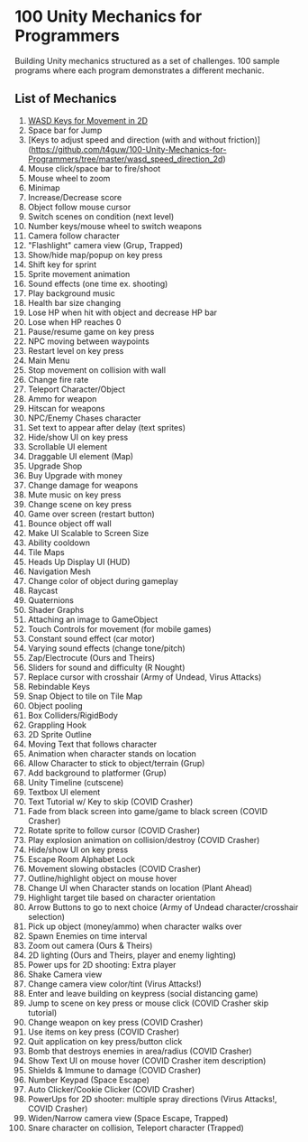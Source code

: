 # 100 Unity Mechanics for Programmers
Building Unity mechanics structured as a set of challenges. 100 sample programs where each program demonstrates a different mechanic.

## List of Mechanics
1. [WASD Keys for Movement in 2D](https://github.com/t4guw/100-Unity-Mechanics-for-Programmers/tree/master/wasd_movement_2d)
2. Space bar for Jump
3. [Keys to adjust speed and direction (with and without friction)] (https://github.com/t4guw/100-Unity-Mechanics-for-Programmers/tree/master/wasd_speed_direction_2d)
4. Mouse click/space bar to fire/shoot
5. Mouse wheel to zoom
6. Minimap
7. Increase/Decrease score
8. Object follow mouse cursor
9. Switch scenes on condition (next level)
10. Number keys/mouse wheel to switch weapons
11. Camera follow character
12. "Flashlight" camera view (Grup, Trapped) 
13. Show/hide map/popup on key press
14. Shift key for sprint
15. Sprite movement animation
16. Sound effects (one time ex. shooting)
17. Play background music
18. Health bar size changing
19. Lose HP when hit with object and decrease HP bar
20. Lose when HP reaches 0
21. Pause/resume game on key press
22. NPC moving between waypoints
23. Restart level on key press
24. Main Menu
25. Stop movement on collision with wall
26. Change fire rate
27. Teleport Character/Object
28. Ammo for weapon
29. Hitscan for weapons
30. NPC/Enemy Chases character
31. Set text to appear after delay (text sprites)
32. Hide/show UI on key press
33. Scrollable UI element
34. Draggable UI element (Map)
35. Upgrade Shop
36. Buy Upgrade with money
37. Change damage for weapons
38. Mute music on key press
39. Change scene on key press
40. Game over screen (restart button)
41. Bounce object off wall
42. Make UI Scalable to Screen Size
43. Ability cooldown
44. Tile Maps
45. Heads Up Display UI (HUD)
46. Navigation Mesh
47. Change color of object during gameplay
48. Raycast
49. Quaternions
50. Shader Graphs
51. Attaching an image to GameObject
52. Touch Controls for movement (for mobile games)
53. Constant sound effect (car motor)
54. Varying sound effects (change tone/pitch)
55. Zap/Electrocute (Ours and Theirs)
56. Sliders for sound and difficulty (R Nought)
57. Replace cursor with crosshair (Army of Undead, Virus Attacks)
58. Rebindable Keys
59. Snap Object to tile on Tile Map
60. Object pooling
61. Box Colliders/RigidBody
62. Grappling Hook
63. 2D Sprite Outline
64. Moving Text that follows character
65. Animation when character stands on location 
66. Allow Character to stick to object/terrain (Grup)
67. Add background to platformer (Grup)
68. Unity Timeline (cutscene)
69. Textbox UI element
70. Text Tutorial w/ Key to skip (COVID Crasher)
71. Fade from black screen into game/game to black screen (COVID Crasher)
72. Rotate sprite to follow cursor (COVID Crasher)
73. Play explosion animation on collision/destroy (COVID Crasher)
74. Hide/show UI on key press
75. Escape Room Alphabet Lock
76. Movement slowing obstacles (COVID Crasher)
77. Outline/highlight object on mouse hover
78. Change UI when Character stands on location (Plant Ahead)
79. Highlight target tile based on character orientation
80. Arrow Buttons to go to next choice (Army of Undead character/crosshair selection)
81. Pick up object (money/ammo) when character walks over
82. Spawn Enemies on time interval
83. Zoom out camera (Ours & Theirs)
84. 2D lighting (Ours and Theirs, player and enemy lighting)
85. Power ups for 2D shooting: Extra player
86. Shake Camera view
87. Change camera view color/tint (Virus Attacks!)
88. Enter and leave building on keypress (social distancing game)
89. Jump to scene on key press or mouse click (COVID Crasher skip tutorial)
90. Change weapon on key press (COVID Crasher)
91. Use items on key press (COVID Crasher)
92. Quit application on key press/button click
93. Bomb that destroys enemies in area/radius (COVID Crasher)
94. Show Text UI on mouse hover (COVID Crasher item description)
95. Shields & Immune to damage (COVID Crasher)
96. Number Keypad (Space Escape)
97. Auto Clicker/Cookie Clicker (COVID Crasher)
98. PowerUps for 2D shooter: multiple spray directions  (Virus Attacks!, COVID Crasher)
99. Widen/Narrow camera view (Space Escape, Trapped)
100. Snare character on collision, Teleport character (Trapped)
